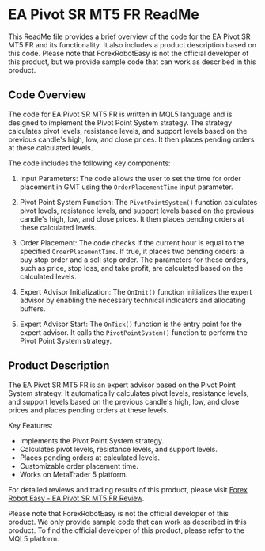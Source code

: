 # EA Pivot SR MT5 FR ReadMe

This ReadMe file provides a brief overview of the code for the EA Pivot SR MT5 FR and its functionality. It also includes a product description based on this code. Please note that ForexRobotEasy is not the official developer of this product, but we provide sample code that can work as described in this product.

## Code Overview

The code for EA Pivot SR MT5 FR is written in MQL5 language and is designed to implement the Pivot Point System strategy. The strategy calculates pivot levels, resistance levels, and support levels based on the previous candle's high, low, and close prices. It then places pending orders at these calculated levels.

The code includes the following key components:

1. Input Parameters: The code allows the user to set the time for order placement in GMT using the `OrderPlacementTime` input parameter.

2. Pivot Point System Function: The `PivotPointSystem()` function calculates pivot levels, resistance levels, and support levels based on the previous candle's high, low, and close prices. It then places pending orders at these calculated levels.

3. Order Placement: The code checks if the current hour is equal to the specified `OrderPlacementTime`. If true, it places two pending orders: a buy stop order and a sell stop order. The parameters for these orders, such as price, stop loss, and take profit, are calculated based on the calculated levels.

4. Expert Advisor Initialization: The `OnInit()` function initializes the expert advisor by enabling the necessary technical indicators and allocating buffers.

5. Expert Advisor Start: The `OnTick()` function is the entry point for the expert advisor. It calls the `PivotPointSystem()` function to perform the Pivot Point System strategy.

## Product Description

The EA Pivot SR MT5 FR is an expert advisor based on the Pivot Point System strategy. It automatically calculates pivot levels, resistance levels, and support levels based on the previous candle's high, low, and close prices and places pending orders at these levels.

Key Features:
- Implements the Pivot Point System strategy.
- Calculates pivot levels, resistance levels, and support levels.
- Places pending orders at calculated levels.
- Customizable order placement time.
- Works on MetaTrader 5 platform.

For detailed reviews and trading results of this product, please visit [Forex Robot Easy - EA Pivot SR MT5 FR Review](https://forexroboteasy.com/forex-robot-review/ea-pivot-sr-mt5-fr-review-reliable-no-fraud-forex-tool/).

Please note that ForexRobotEasy is not the official developer of this product. We only provide sample code that can work as described in this product. To find the official developer of this product, please refer to the MQL5 platform.
